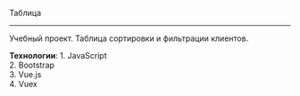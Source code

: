 Таблица

---

Учебный проект. Таблица сортировки и фильтрации клиентов.

**Технологии**:
                1. JavaScript </br>
                2. Bootstrap </br>
                3. Vue.js <br>
                4. Vuex

